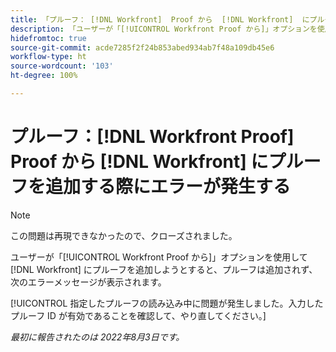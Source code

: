 ```yaml
---
title: 「プルーフ： [!DNL Workfront]  Proof から  [!DNL Workfront]  にプルーフを追加する際にエラーが発生する」
description: 「ユーザーが「[!UICONTROL Workfront Proof から]」オプションを使用して  [!DNL Workfront]  にプルーフを追加しようとすると、プルーフは追加されず、エラーメッセージが表示されます。」
hidefromtoc: true
source-git-commit: acde7285f2f24b853abed934ab7f48a109db45e6
workflow-type: ht
source-wordcount: '103'
ht-degree: 100%

---
```



# プルーフ：[!DNL Workfront Proof] Proof から [!DNL Workfront] にプルーフを追加する際にエラーが発生する

<!-- This issue is on both WF and proof known issue pages -->

>[!NOTE]
>
>この問題は再現できなかったので、クローズされました。

ユーザーが「[!UICONTROL Workfront Proof から]」オプションを使用して [!DNL Workfront] にプルーフを追加しようとすると、プルーフは追加されず、次のエラーメッセージが表示されます。

[!UICONTROL 指定したプルーフの読み込み中に問題が発生しました。入力したプルーフ ID が有効であることを確認して、やり直してください。]

_最初に報告されたのは 2022年8月3日です。_

